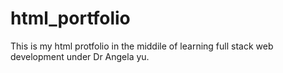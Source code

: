 # html_portfolio
This is my html protfolio in the middile of learning full stack web development under Dr Angela yu.
